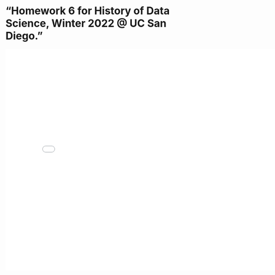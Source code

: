# “Homework 6 for History of Data Science, Winter 2022 @ UC San Diego.”

<iframe src='dead_map.html' width=800 height=600 frameBorder=0></iframe>
